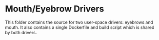 # Mouth/Eyebrow Drivers

This folder contains the source for two user-space drivers: eyebrows and mouth.
It also contains a single Dockerfile and build script which is shared by both drivers.
